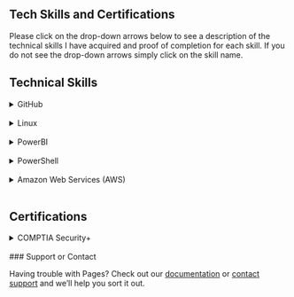 ## Tech Skills and Certifications

Please click on the drop-down arrows below to see a description of the technical skills I have acquired and proof of completion for each skill. If you do not see the drop-down arrows simply click on the skill name.

<h2> Technical Skills </h2>

<details><summary>GitHub</summary>
  <h4> Description: </h4>
  I completed the GitHub learning lab courses offered on the GitHub <a href="https://lab.github.com/courses">website.</a>

<br>
<br>
<ul>
The 13 GitHub labs include an overview of fundamental GitHub skills including:
    <li>Communicating in issues and using Markdown</li>
  <li>Managing notifications</li>
  <li>Creating branches and making commits</li>
  <li>Introducing changes with pull requests and merging conflicts</li>
  <li>Creating and publishing a simple HTML website using GitHub Pages</li>
  <li>Creating Git files such as a .gitignore and migrating projects</li>
  <li>Using GitHub Apps and release-based workflows</li>
  <li>Using continuous integration with Travis CI</li>
</ul>

<h4> Course Completion: </h4>
<img src="GH1.png" alt="GitHubCompletion1">

<img src="GH2.png" alt="GitHubCompletion2">

<img src="GH3.png" alt="GitHubCompletion3">

  </details>
  
  <br>
<details><summary>Linux</summary>
  <h4> Description: </h4>
  I completed the LinuxAcademy's LPI Essentials online training offered on the Linux Academy <a href="https://www.linuxacademy.com">website.</a>
<br>
<br>
<ul>
The training include an overview of fundamental Linux skills that prepare you for the LPI Linux Essentials Certification Exam including:
  <li>Commonly used command line commands and utilities</li>
  <li>Identifying different Linux distributions</li>
  <li>Familiarizing yourself with the various organizations behind operating system software and Linux releases</li>
</ul>
  
  <h4> Course Completion: </h4>
<img src="LPIcompletion.png" alt="LinuxCompletion1">
   </details>
   
   <br>
<details><summary>PowerBI</summary>
  <h4> Description: </h4>
  I completed the PowerBI online training offered on the edX <a href="https://www.edx.org">website.</a>
<br>
<br>
<ul>
The training include an overview of fundamental PowerBI skills including:
  <li>Creating visuals from different data sources</li>
  <li>Using data sources and visuals to form reports and dashboards</li>
  <li>Creating real-time dashboards with natural language queries</li>
</ul>
  
  <h4> Course Completion: </h4>
<img src="PBI1.png" alt="PowerBICompletion1">
<img src="PBI2.png" alt="PowerBICompletion2">
<img src="PBI3.png" alt="PowerBICompletion3">
<img src="PBI4.png" alt="PowerBICompletion4">
<img src="PBI5.png" alt="PowerBICompletion5">
<img src="PBI6.png" alt="PowerBICompletion6">
<img src="PBI7.png" alt="PowerBICompletion7">
<img src="PBI8.png" alt="PowerBICompletion8">
<img src="PBI9.png" alt="PowerBICompletion9">
<img src="PBI10.png" alt="PowerBICompletion10">
<img src="PBI11.png" alt="PowerBICompletion11">
<img src="PBI12.png" alt="PowerBICompletion12">
<img src="PBI13.png" alt="PowerBICompletion13">
   </details>
   
   <br>
<details><summary>PowerShell</summary>
  <h4> Description: </h4>
  I completed the PowerShell EdX online training offered on the EdX <a href="https://www.edx.org/course/windows-powershell-basics-1">website.</a>
<br>
<br>
<ul>
The training include an overview of fundamental PowerShell skills including:
  <li>a</li>
  <li>b</li>
  <li>C</li>
  <li>d</li>
  <li>e</li>
  <li>f</li>
  <li>g</li>
  <li>h</li>
</ul>
  
  <h4> Course Completion: </h4>
<img src="PS1.png" alt="PowerShellCompletion1">
   </details>
   
   <br>
<details><summary>Amazon Web Services (AWS)</summary>
  <h4> Description: </h4>
  I completed the LinuxAcademy's AWS Essentials online training offered on the Linux Academy <a href="https://www.linuxacademy.com">website.</a>
<br>
<br>
<ul>
The training include an overview of fundamental AWS skills including:
  <li>a</li>
  <li>b</li>
  <li>C</li>
  <li>d</li>
  <li>e</li>
  <li>f</li>
  <li>g</li>
  <li>h</li>
  
   I also completed the AWS Concepts training on Linux Academy.
</ul>
  
  <h4> Course Completion: </h4>
<img src="AWS1.png" alt="AWSCompletion1">
   </details>
   
  <br>
<h2> Certifications </h2>
<details><summary>COMPTIA Security+</summary>
  <h4> Description: </h4>
  I am working towards the COMPTIA Security+ Certification and studying with <a href="https://www.testout.com">Testout.</a>
</details>
<br>
### Support or Contact

Having trouble with Pages? Check out our [documentation](https://help.github.com/categories/github-pages-basics/) or [contact support](https://github.com/contact) and we’ll help you sort it out.
